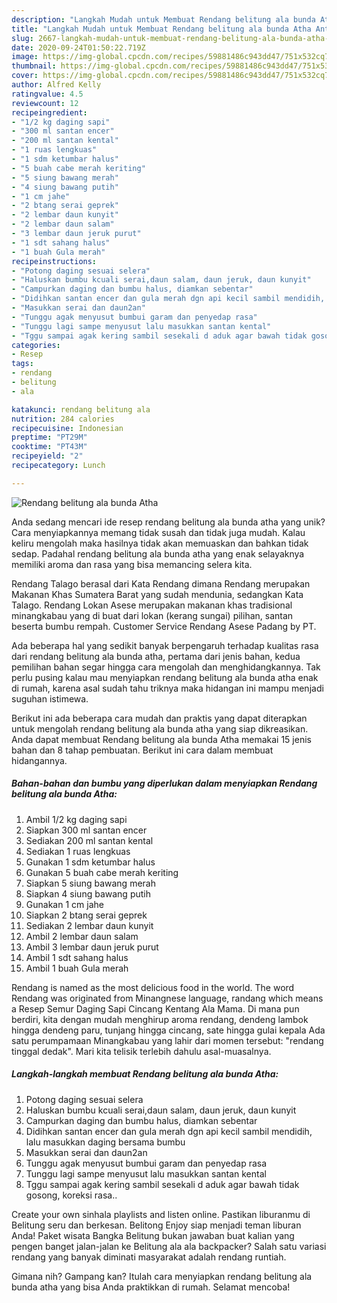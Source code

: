 ```yaml
---
description: "Langkah Mudah untuk Membuat Rendang belitung ala bunda Atha Anti Gagal"
title: "Langkah Mudah untuk Membuat Rendang belitung ala bunda Atha Anti Gagal"
slug: 2667-langkah-mudah-untuk-membuat-rendang-belitung-ala-bunda-atha-anti-gagal
date: 2020-09-24T01:50:22.719Z
image: https://img-global.cpcdn.com/recipes/59881486c943dd47/751x532cq70/rendang-belitung-ala-bunda-atha-foto-resep-utama.jpg
thumbnail: https://img-global.cpcdn.com/recipes/59881486c943dd47/751x532cq70/rendang-belitung-ala-bunda-atha-foto-resep-utama.jpg
cover: https://img-global.cpcdn.com/recipes/59881486c943dd47/751x532cq70/rendang-belitung-ala-bunda-atha-foto-resep-utama.jpg
author: Alfred Kelly
ratingvalue: 4.5
reviewcount: 12
recipeingredient:
- "1/2 kg daging sapi"
- "300 ml santan encer"
- "200 ml santan kental"
- "1 ruas lengkuas"
- "1 sdm ketumbar halus"
- "5 buah cabe merah keriting"
- "5 siung bawang merah"
- "4 siung bawang putih"
- "1 cm jahe"
- "2 btang serai geprek"
- "2 lembar daun kunyit"
- "2 lembar daun salam"
- "3 lembar daun jeruk purut"
- "1 sdt sahang halus"
- "1 buah Gula merah"
recipeinstructions:
- "Potong daging sesuai selera"
- "Haluskan bumbu kcuali serai,daun salam, daun jeruk, daun kunyit"
- "Campurkan daging dan bumbu halus, diamkan sebentar"
- "Didihkan santan encer dan gula merah dgn api kecil sambil mendidih, lalu masukkan daging bersama bumbu"
- "Masukkan serai dan daun2an"
- "Tunggu agak menyusut bumbui garam dan penyedap rasa"
- "Tunggu lagi sampe menyusut lalu masukkan santan kental"
- "Tggu sampai agak kering sambil sesekali d aduk agar bawah tidak gosong, koreksi rasa.."
categories:
- Resep
tags:
- rendang
- belitung
- ala

katakunci: rendang belitung ala 
nutrition: 284 calories
recipecuisine: Indonesian
preptime: "PT29M"
cooktime: "PT43M"
recipeyield: "2"
recipecategory: Lunch

---
```



![Rendang belitung ala bunda Atha](https://img-global.cpcdn.com/recipes/59881486c943dd47/751x532cq70/rendang-belitung-ala-bunda-atha-foto-resep-utama.jpg)

Anda sedang mencari ide resep rendang belitung ala bunda atha yang unik? Cara menyiapkannya memang tidak susah dan tidak juga mudah. Kalau keliru mengolah maka hasilnya tidak akan memuaskan dan bahkan tidak sedap. Padahal rendang belitung ala bunda atha yang enak selayaknya memiliki aroma dan rasa yang bisa memancing selera kita.

Rendang Talago berasal dari Kata Rendang dimana Rendang merupakan Makanan Khas Sumatera Barat yang sudah mendunia, sedangkan Kata Talago. Rendang Lokan Asese merupakan makanan khas tradisional minangkabau yang di buat dari lokan (kerang sungai) pilihan, santan beserta bumbu rempah. Customer Service Rendang Asese Padang by PT.

Ada beberapa hal yang sedikit banyak berpengaruh terhadap kualitas rasa dari rendang belitung ala bunda atha, pertama dari jenis bahan, kedua pemilihan bahan segar hingga cara mengolah dan menghidangkannya. Tak perlu pusing kalau mau menyiapkan rendang belitung ala bunda atha enak di rumah, karena asal sudah tahu triknya maka hidangan ini mampu menjadi suguhan istimewa.


Berikut ini ada beberapa cara mudah dan praktis yang dapat diterapkan untuk mengolah rendang belitung ala bunda atha yang siap dikreasikan. Anda dapat membuat Rendang belitung ala bunda Atha memakai 15 jenis bahan dan 8 tahap pembuatan. Berikut ini cara dalam membuat hidangannya.

<!--inarticleads1-->

##### Bahan-bahan dan bumbu yang diperlukan dalam menyiapkan Rendang belitung ala bunda Atha:

1. Ambil 1/2 kg daging sapi
1. Siapkan 300 ml santan encer
1. Sediakan 200 ml santan kental
1. Sediakan 1 ruas lengkuas
1. Gunakan 1 sdm ketumbar halus
1. Gunakan 5 buah cabe merah keriting
1. Siapkan 5 siung bawang merah
1. Siapkan 4 siung bawang putih
1. Gunakan 1 cm jahe
1. Siapkan 2 btang serai geprek
1. Sediakan 2 lembar daun kunyit
1. Ambil 2 lembar daun salam
1. Ambil 3 lembar daun jeruk purut
1. Ambil 1 sdt sahang halus
1. Ambil 1 buah Gula merah


Rendang is named as the most delicious food in the world. The word Rendang was originated from Minangnese language, randang which means a Resep Semur Daging Sapi Cincang Kentang Ala Mama. Di mana pun berdiri, kita dengan mudah menghirup aroma rendang, dendeng lambok hingga dendeng paru, tunjang hingga cincang, sate hingga gulai kepala Ada satu perumpamaan Minangkabau yang lahir dari momen tersebut: &#34;rendang tinggal dedak&#34;. Mari kita telisik terlebih dahulu asal-muasalnya. 

<!--inarticleads2-->

##### Langkah-langkah membuat Rendang belitung ala bunda Atha:

1. Potong daging sesuai selera
1. Haluskan bumbu kcuali serai,daun salam, daun jeruk, daun kunyit
1. Campurkan daging dan bumbu halus, diamkan sebentar
1. Didihkan santan encer dan gula merah dgn api kecil sambil mendidih, lalu masukkan daging bersama bumbu
1. Masukkan serai dan daun2an
1. Tunggu agak menyusut bumbui garam dan penyedap rasa
1. Tunggu lagi sampe menyusut lalu masukkan santan kental
1. Tggu sampai agak kering sambil sesekali d aduk agar bawah tidak gosong, koreksi rasa..


Create your own sinhala playlists and listen online. Pastikan liburanmu di Belitung seru dan berkesan. Belitong Enjoy siap menjadi teman liburan Anda! Paket wisata Bangka Belitung bukan jawaban buat kalian yang pengen banget jalan-jalan ke Belitung ala ala backpacker? Salah satu variasi rendang yang banyak diminati masyarakat adalah rendang runtiah. 

Gimana nih? Gampang kan? Itulah cara menyiapkan rendang belitung ala bunda atha yang bisa Anda praktikkan di rumah. Selamat mencoba!
